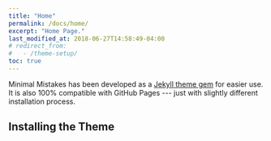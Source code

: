 ```yaml
---
title: "Home"
permalink: /docs/home/
excerpt: "Home Page."
last_modified_at: 2018-06-27T14:58:49-04:00
# redirect_from:
#   - /theme-setup/
toc: true
---
```


Minimal Mistakes has been developed as a [Jekyll theme gem](http://jekyllrb.com/docs/themes/) for easier use. It is also 100% compatible with GitHub Pages --- just with slightly different installation process.

## Installing the Theme